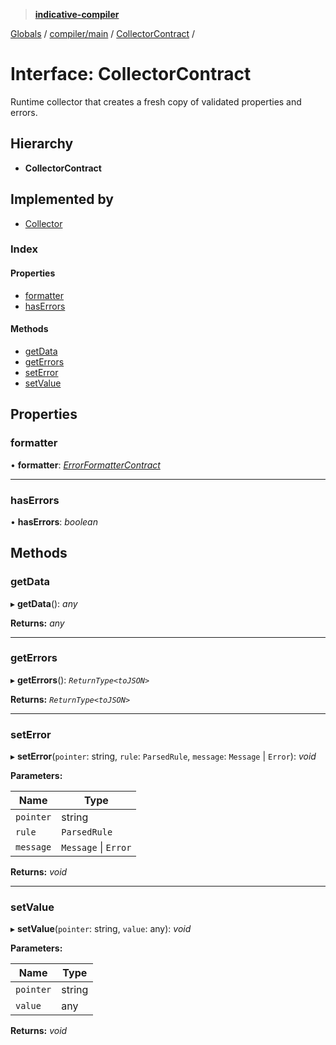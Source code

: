 > **[indicative-compiler](../README.md)**

[Globals](../README.md) / [compiler/main](../modules/compiler_main.md) / [CollectorContract](compiler_main.collectorcontract.md) /

# Interface: CollectorContract

Runtime collector that creates a fresh copy of validated
properties and errors.

## Hierarchy

* **CollectorContract**

## Implemented by

* [Collector](../classes/compiler_validator.collector.md)

### Index

#### Properties

* [formatter](compiler_main.collectorcontract.md#formatter)
* [hasErrors](compiler_main.collectorcontract.md#haserrors)

#### Methods

* [getData](compiler_main.collectorcontract.md#getdata)
* [getErrors](compiler_main.collectorcontract.md#geterrors)
* [setError](compiler_main.collectorcontract.md#seterror)
* [setValue](compiler_main.collectorcontract.md#setvalue)

## Properties

###  formatter

• **formatter**: *[ErrorFormatterContract](compiler_main.errorformattercontract.md)*

___

###  hasErrors

• **hasErrors**: *boolean*

## Methods

###  getData

▸ **getData**(): *any*

**Returns:** *any*

___

###  getErrors

▸ **getErrors**(): *`ReturnType<toJSON>`*

**Returns:** *`ReturnType<toJSON>`*

___

###  setError

▸ **setError**(`pointer`: string, `rule`: `ParsedRule`, `message`: `Message` | `Error`): *void*

**Parameters:**

Name | Type |
------ | ------ |
`pointer` | string |
`rule` | `ParsedRule` |
`message` | `Message` \| `Error` |

**Returns:** *void*

___

###  setValue

▸ **setValue**(`pointer`: string, `value`: any): *void*

**Parameters:**

Name | Type |
------ | ------ |
`pointer` | string |
`value` | any |

**Returns:** *void*
